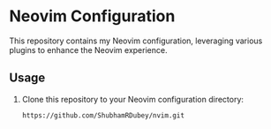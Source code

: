 # Neovim Configuration

This repository contains my Neovim configuration, leveraging various plugins to enhance the Neovim experience.

## Usage

1. Clone this repository to your Neovim configuration directory:

   ```bash
   https://github.com/ShubhamRDubey/nvim.git
   ```
